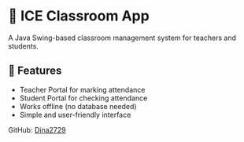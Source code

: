 # 🌿 ICE Classroom App

A Java Swing-based classroom management system for teachers and students.

## 🎯 Features
- Teacher Portal for marking attendance  
- Student Portal for checking attendance  
- Works offline (no database needed)  
- Simple and user-friendly interface  

GitHub: [Dina2729](https://github.com/Dina2729)
